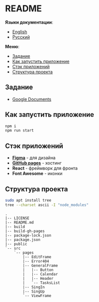 # README

**Языки документации**:

- [English](README.md)
- [Русский](README-ru.md)

**Меню**:

- [Задание](#задание)
- [Как запустить приложение](#как-запустить-приложение)
- [Стэк приложений](#стэк-приложений)
- [Структура проекта](#структура-проекта)

## Задание

- [Google Documents](https://docs.google.com/document/d/1UQgKfPkB8C36dyDDmPU40rjSw3_fXEH8/edit)

## Как запустить приложение

```bash
npm i
npm run start
```

## Стэк приложений

- **[Figma](https://www.figma.com/file/anNALPsTGG4iZa6IHQVJc7/Untitled?node-id=0%3A1)** -
  для дизайна
- **[GitHub pages](https://todocalendar.github.io/ToDoCalendar_frontend/#/general-frame)** -
  хостинг
- **React** - фреймворк для фронта
- **Font Awesome** - иконки

## Структура проекта

```bash
sudo apt install tree
tree --charset ascii -I "node_modules"
```

```
.
|-- LICENSE
|-- README.md
|-- build
|-- build-gh-pages
|-- package-lock.json
|-- package.json
|-- public
`-- src
    `-- pages
        |-- EditFrame
        |-- Error404
        |-- GeneralFrame
        |   |-- Button
        |   |-- Calendar
        |   |-- Header
        |   `-- TasksList
        |-- SingIn
        |-- SingUp
        `-- ViewFrame
```
